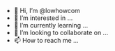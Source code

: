 - 👋 Hi, I’m @lowhowcom
- 👀 I’m interested in ...
- 🌱 I’m currently learning ...
- 💞️ I’m looking to collaborate on ...
- 📫 How to reach me ...

<!---
lowhowcom/lowhowcom is a ✨ special ✨ repository because its `README.md` (this file) appears on your GitHub profile.
You can click the Preview link to take a look at your changes.
--->
